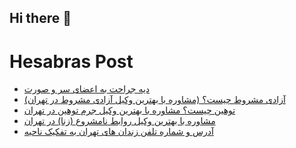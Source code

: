 ## Hi there 👋


# Hesabras Post

<!-- BLOG-POST-LIST:START -->
- [دیه جراحت به  اعضای سر و صورت](https://hesabraslaw.com/blog/%D8%AF%DB%8C%D9%87-%D8%AC%D8%B1%D8%A7%D8%AD%D8%AA-%D8%A8%D9%87-%D8%A7%D8%B9%D8%B6%D8%A7%DB%8C-%D8%B3%D8%B1-%D9%88-%D8%B5%D9%88%D8%B1%D8%AA/)
- [آزادی مشروط چیست؟ &lpar;مشاوره با بهترین وکیل آزادی مشروط در تهران&rpar;](https://hesabraslaw.com/blog/%D8%A2%D8%B2%D8%A7%D8%AF%DB%8C-%D9%85%D8%B4%D8%B1%D9%88%D8%B7-%DA%86%DB%8C%D8%B3%D8%AA-%D9%85%D8%B4%D8%A7%D9%88%D8%B1%D9%87-%D8%A8%D8%A7-%D8%A8%D9%87%D8%AA%D8%B1%DB%8C%D9%86-%D9%88%DA%A9%DB%8C%D9%84-%D8%A2%D8%B2%D8%A7%D8%AF%DB%8C-%D9%85%D8%B4%D8%B1%D9%88%D8%B7-%D8%AF%D8%B1-%D8%AA%D9%87%D8%B1%D8%A7%D9%86/)
- [توهین چیست؟ مشاوره با بهترین وکیل جرم توهین در تهران](https://hesabraslaw.com/blog/%D8%AA%D9%88%D9%87%DB%8C%D9%86-%DA%86%DB%8C%D8%B3%D8%AA-%D9%85%D8%B4%D8%A7%D9%88%D8%B1%D9%87-%D8%A8%D8%A7-%D8%A8%D9%87%D8%AA%D8%B1%DB%8C%D9%86-%D9%88%DA%A9%DB%8C%D9%84-%D8%AC%D8%B1%D9%85-%D8%AA%D9%88%D9%87%DB%8C%D9%86-%D8%AF%D8%B1-%D8%AA%D9%87%D8%B1%D8%A7%D9%86/)
- [مشاوره با بهترین وکیل روابط نامشروع &lpar;زنا&rpar; در تهران](https://hesabraslaw.com/blog/%D9%85%D8%B4%D8%A7%D9%88%D8%B1%D9%87-%D8%A8%D8%A7-%D8%A8%D9%87%D8%AA%D8%B1%DB%8C%D9%86-%D9%88%DA%A9%DB%8C%D9%84-%D8%B1%D9%88%D8%A7%D8%A8%D8%B7-%D9%86%D8%A7%D9%85%D8%B4%D8%B1%D9%88%D8%B9-%D8%B2%D9%86%D8%A7-%D8%AF%D8%B1-%D8%AA%D9%87%D8%B1%D8%A7%D9%86/)
- [آدرس و شماره تلفن زندان های تهران به تفکیک ناحیه](https://hesabraslaw.com/blog/%D8%A2%D8%AF%D8%B1%D8%B3-%D9%88-%D8%B4%D9%85%D8%A7%D8%B1%D9%87-%D8%AA%D9%84%D9%81%D9%86-%D8%B2%D9%86%D8%AF%D8%A7%D9%86-%D9%87%D8%A7%DB%8C-%D8%AA%D9%87%D8%B1%D8%A7%D9%86-%D8%A8%D9%87-%D8%AA%D9%81%DA%A9%DB%8C%DA%A9-%D9%86%D8%A7%D8%AD%DB%8C%D9%87/)
<!-- BLOG-POST-LIST:END -->


<!--
**alisamadian/alisamadian** is a ✨ _special_ ✨ repository because its `README.md` (this file) appears on your GitHub profile.

Here are some ideas to get you started:

- 🔭 I’m currently working on ...
- 🌱 I’m currently learning ...
- 👯 I’m looking to collaborate on ...
- 🤔 I’m looking for help with ...
- 💬 Ask me about ...
- 📫 How to reach me: ...
- 😄 Pronouns: ...
- ⚡ Fun fact: ...
-->
